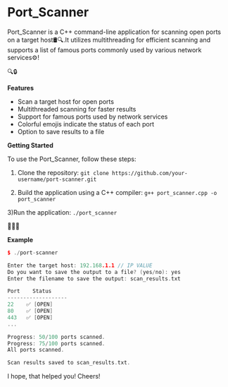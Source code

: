 # Port_Scanner
Port_Scanner is a C++ command-line application for scanning open ports on a target host🛢🔍.It utilizes multithreading for efficient scanning and supports a list of famous ports commonly used by various network services⚙!

🔍🔒

**Features**
 - Scan a target host for open ports
 - Multithreaded scanning for faster results
 - Support for famous ports used by network services
 - Colorful emojis indicate the status of each port
 - Option to save results to a file
 
**Getting Started**

To use the Port_Scanner, follow these steps: 

1) Clone the repository: 
 ```git clone https://github.com/your-username/port-scanner.git``` 
 
2) Build the application using a C++ compiler:
 ```g++ port_scanner.cpp -o port_scanner```

3)Run the application:
 ```./port_scanner```

🏃🔎💡

**Example**

``` cpp
$ ./port-scanner

Enter the target host: 192.168.1.1 // IP VALUE
Do you want to save the output to a file? (yes/no): yes 
Enter the filename to save the output: scan_results.txt

Port    Status
-------------------
22    ✅ [OPEN]
80    ✅ [OPEN]
443   ✅ [OPEN]
...

Progress: 50/100 ports scanned.
Progress: 75/100 ports scanned.
All ports scanned.

Scan results saved to scan_results.txt.
```
I hope, that helped you! Cheers!
